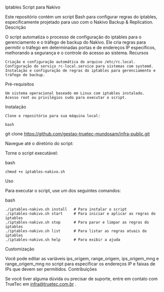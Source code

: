 Iptables Script para Nakivo

Este repositório contém um script Bash para configurar regras do iptables, especificamente projetado para uso com o Nakivo Backup & Replication.
Descrição

O script automatiza o processo de configuração do iptables para o gerenciamento e o tráfego de backup do Nakivo. Ele cria regras para permitir o tráfego em determinadas portas e de endereços IP específicos, melhorando a segurança e o controle do acesso ao sistema.
Recursos

    Criação e configuração automática do arquivo /etc/rc.local.
    Configuração do serviço rc-local.service para sistemas com systemd.
    Instalação e configuração de regras do iptables para gerenciamento e tráfego de backup.

Pré-requisitos

    Um sistema operacional baseado em Linux com iptables instalado.
    Acesso root ou privilégios sudo para executar o script.

Instalação

    Clone o repositório para sua máquina local:

    bash

git clone https://github.com/gestao-truetec-mundosam/infra-public.git

Navegue até o diretório do script:

Torne o script executável:

bash

    chmod +x iptables-nakivo.sh

Uso

Para executar o script, use um dos seguintes comandos:

bash
    
    ./iptables-nakivo.sh install   # Para instalar o script
    ./iptables-nakivo.sh start     # Para iniciar e aplicar as regras do iptables
    ./iptables-nakivo.sh stop      # Para parar e limpar as regras do iptables
    ./iptables-nakivo.sh list      # Para listar as regras atuais do iptables
    ./iptables-nakivo.sh help      # Para exibir a ajuda

Customização

Você pode editar as variáveis ips_origem, range_origem, ips_origem_mng e range_origem_mng no script para especificar os endereços IP e faixas de IPs que devem ser permitidos.
Contribuições

Se você tiver alguma dúvida ou precisar de suporte, entre em contato com TrueTec em infra@truetec.com.br .
